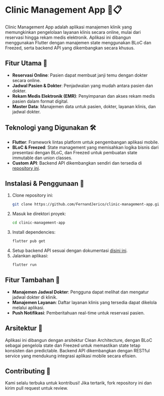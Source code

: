 # Clinic Management App 🏥📋  
Clinic Management App adalah aplikasi manajemen klinik yang memungkinkan pengelolaan layanan klinis secara online, mulai dari reservasi hingga rekam medis elektronik. Aplikasi ini dibangun menggunakan Flutter dengan manajemen state menggunakan BLoC dan Freezed, serta backend API yang dikembangkan secara khusus.

## Fitur Utama 🔑
- **Reservasi Online**: Pasien dapat membuat janji temu dengan dokter secara online.
- **Jadwal Pasien & Dokter**: Penjadwalan yang mudah antara pasien dan dokter.
- **Rekam Medis Elektronik (EMR)**: Penyimpanan dan akses rekam medis pasien dalam format digital.
- **Master Data**: Manajemen data untuk pasien, dokter, layanan klinis, dan jadwal dokter.

## Teknologi yang Digunakan 🛠️
- **Flutter**: Framework lintas platform untuk pengembangan aplikasi mobile.
- **BLoC & Freezed**: State management yang memisahkan logika bisnis dari presentasi dengan BLoC, dan Freezed untuk pembuatan state immutable dan union classes.
- **Custom API**: Backend API dikembangkan sendiri dan tersedia di [repository ini](https://github.com/FernandJerico/be-clinic-management).

## Instalasi & Penggunaan 🚀
1. Clone repository ini:
   ```bash
   git clone https://github.com/FernandJerico/clinic-management-app.git
2. Masuk ke direktori proyek:
   ```bash
   cd clinic-management-app
3. Install dependencies:
    ```bash
    flutter pub get
4. Setup backend API sesuai dengan dokumentasi [disini ini](https://github.com/FernandJerico/be-clinic-management).
5. Jalankan aplikasi:
   ```bash
   flutter run

## Fitur Tambahan 📱
- **Manajemen Jadwal Dokter**: Pengguna dapat melihat dan mengatur jadwal dokter di klinik.
- **Manajemen Layanan**: Daftar layanan klinis yang tersedia dapat dikelola melalui aplikasi.
- **Push Notifikasi**: Pemberitahuan real-time untuk reservasi pasien.

## Arsitektur 🔧
Aplikasi ini dibangun dengan arsitektur Clean Architecture, dengan BLoC sebagai pengelola state dan Freezed untuk memastikan state tetap konsisten dan predictable. Backend API dikembangkan dengan RESTful service yang mendukung integrasi aplikasi mobile secara efisien.

## Contributing 🤝
Kami selalu terbuka untuk kontribusi! Jika tertarik, fork repository ini dan kirim pull request untuk review.

